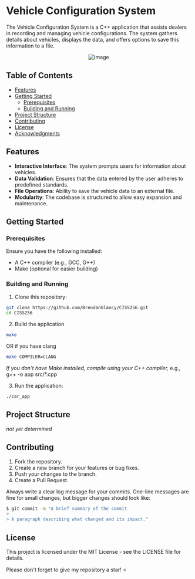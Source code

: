 
# Vehicle Configuration System

The Vehicle Configuration System is a C++ application that assists dealers in recording and managing vehicle configurations. The system gathers details about vehicles, displays the data, and offers options to save this information to a file.

<p align="center">
  <img src="https://github.com/BrendanGlancy/CISS256/assets/61941978/3d13fe7f-2d95-4e04-a7ec-ee42a16c8968" alt="image"/>
</p>

## Table of Contents

- [Features](#features)
- [Getting Started](#getting-started)
  - [Prerequisites](#prerequisites)
  - [Building and Running](#building-and-running)
- [Project Structure](#project-structure)
- [Contributing](#contributing)
- [License](#license)
- [Acknowledgments](#acknowledgments)

## Features

- **Interactive Interface**: The system prompts users for information about vehicles.
- **Data Validation**: Ensures that the data entered by the user adheres to predefined standards.
- **File Operations**: Ability to save the vehicle data to an external file.
- **Modularity**: The codebase is structured to allow easy expansion and maintenance.

## Getting Started

### Prerequisites

Ensure you have the following installed:
- A C++ compiler (e.g., GCC, G++)
- Make (optional for easier building)

### Building and Running

1. Clone this repository:

```bash
git clone https://github.com/BrendanGlancy/CISS256.git
cd CISS256
```

2. Build the application

```bash
make
```

OR if you have clang

```bash
make COMPILER=CLANG
```

*If you don't have Make installed, compile using your C++ compiler,* e.g., g++ -o app src/*.cpp

3. Run the application:

```bash
./car_app   
```

## Project Structure

*not yet determined*

## Contributing
1. Fork the repository.
2. Create a new branch for your features or bug fixes.
3. Push your changes to the branch.
4. Create a Pull Request.

Always write a clear log message for your commits. One-line messages are fine for small changes, but bigger changes should look like:

```zsh
$ git commit -m "A brief summary of the commit
> 
> A paragraph describing what changed and its impact."
```

## License 

This project is licensed under the MIT License - see the LICENSE file for details.

<footer>Please don't forget to give my repository a star! ⭐️</footer>
